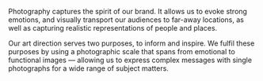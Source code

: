 Photography captures the spirit of our brand. It allows us to evoke strong emotions, and visually transport our audiences to far-away locations, as well as capturing realistic representations
of people and places. 

Our art direction serves two purposes, to inform and inspire. We fulfil these purposes by using a photographic scale that spans from emotional to functional images — allowing us to express complex messages with single photographs for a wide range of subject matters.